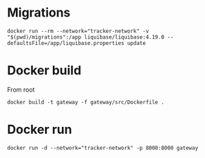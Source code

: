 # Migrations

`docker run --rm --network="tracker-network" -v "$(pwd)/migrations":/app liquibase/liquibase:4.19.0 --defaultsFile=/app/liquibase.properties update`

# Docker build

From root

`docker build -t gateway -f gateway/src/Dockerfile .`

# Docker run

`docker run -d --network="tracker-network" -p 8000:8000 gateway`